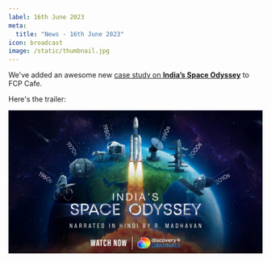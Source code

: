 ```yaml
---
label: 16th June 2023
meta:
  title: "News - 16th June 2023"
icon: broadcast
image: /static/thumbnail.jpg
---
```


We've added an awesome new [case study on **India’s Space Odyssey**](/case-studies/indias-space-odyssey/) to FCP Cafe.

Here's the trailer:

[![](/static/indias-space-odyssey-youtube.jpg)](https://www.youtube.com/watch?v=ohpEY50Y2No)